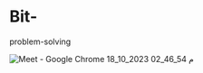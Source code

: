 # Bit-
problem-solving

![Meet - Google Chrome 18_10_2023 02_46_54 م](https://github.com/AmrNasserSaad/Bit-/assets/105106529/9d3b811a-f651-40ac-a00a-e69c35367fd9)


